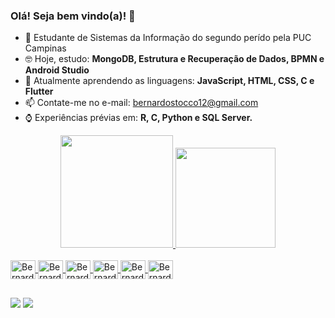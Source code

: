 ### Olá! Seja bem vindo(a)! 👋

- 🌱 Estudante de Sistemas da Informação do segundo perído pela PUC Campinas
- 🤓 Hoje, estudo: **MongoDB, Estrutura e Recuperação de Dados, BPMN e Android Studio** 
- 🤔 Atualmente aprendendo as linguagens: **JavaScript, HTML, CSS, C e Flutter**
- 📫 Contate-me no e-mail: bernardostocco12@gmail.com
- ⌚ Experiências prévias em: **R, C, Python e SQL Server.**

<div align="center">
  <a href="https://github.com/bernardostocco">
  <img height="180em" src="https://github-readme-stats.vercel.app/api?username=bernardostocco&show_icons=false&theme=gotham&include_all_commits=true&count_private=true"/>
  <img height="160em" src="https://github-readme-stats.vercel.app/api/top-langs/?username=bernardostocco&layout=compact&langs_count=7&theme=gotham"/>
</div>
<div style="display: inline_block"><br>
  <img align="center" alt="Bernardo-Js" height="30" width="40" src="https://cdn.jsdelivr.net/gh/devicons/devicon/icons/javascript/javascript-original.svg">
  <img align="center" alt="Bernardo-Python" height="30" width="40" src="https://cdn.jsdelivr.net/gh/devicons/devicon/icons/python/python-original.svg">
  <img align="center" alt="Bernardo-C" height="30" width="40" src="https://cdn.jsdelivr.net/gh/devicons/devicon/icons/c/c-original.svg">
  <img align="center" alt="Bernardo-R" height="30" width="40" src="https://cdn.jsdelivr.net/gh/devicons/devicon/icons/r/r-original.svg">
  <img align="center" alt="Bernardo-C" height="30" width="40" src="https://cdn.jsdelivr.net/gh/devicons/devicon/icons/html5/html5-original.svg">
  <img align="center" alt="Bernardo-C" height="30" width="40" src="https://cdn.jsdelivr.net/gh/devicons/devicon/icons/css3/css3-original.svg">      
</div>
  
   ##
 
<div> 
  
  <a href = "bernardostocco12@gmail.com"><img src="https://img.shields.io/badge/-Gmail-%23333?style=for-the-badge&logo=gmail&logoColor=white" target="_blank"></a>
  <a href = "https://www.linkedin.com/in/bernardostocco/"><img src="https://img.shields.io/badge/LinkedIn-0077B5?style=for-the-badge&logo=linkedin&logoColor=white" target="_blank"></a>
  
 
</div>
